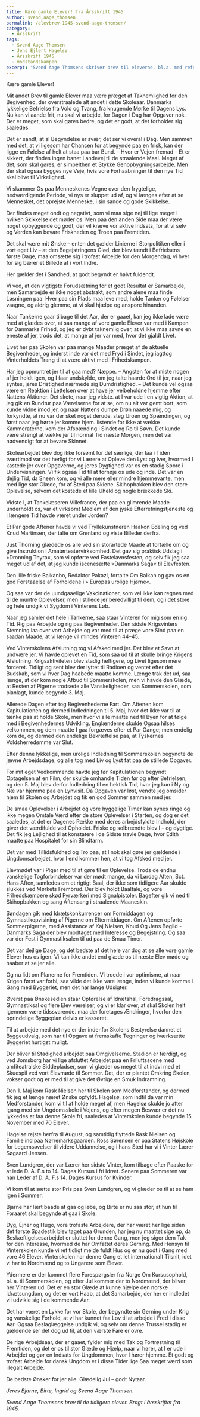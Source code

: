 ```yaml
---
title: Kære gamle Elever! fra Årsskrift 1945
author: svend_aage_thomsen
permalink: /elevbrev-1945-svend-aage-thomsen/
category:
  - Årsskrift
tags:
  - Svend Aage Thomsen
  - Jens Ejlert Hagelsø
  - Årsskrift 1945
  - modstandskampen
excerpt: "Svend Aage Thomsens skriver brev til eleverne, bl.a. med referencer til modstandskampen og hans tanker om det."
---
```


Kære gamle Elever!

Mit andet Brev til gamle Elever maa være præget af Taknemlighed for den Begivenhed, der overstraalede alt andet i dette Skoleaar. Danmarks lykkelige Befrielse fra Vold og Tvang, fra knugende Mørke til Dagens Lys. Nu kan vi aande frit, nu skal vi arbejde, for Dagen i Dag har Opgaver nok. Der er meget, som skal gøres bedre, og det er godt, at det forholder sig saaledes.

Det er sandt, at al Begyndelse er svær, det ser vi overal i Dag. Men sammen med det, at vi ligesom har Chancen for at begynde paa en frisk, kan der ligge en Følelse af helt at staa paa bar Bund. – Hvor er Vejen fremad – Et er sikkert, der findes ingen banet Landevej til de straalende Maal. Meget af det, som skal gøres, er simpelthen et Stykke Genopbygningsarbejde. Men der skal ogsaa bygges nye Veje, hvis vore Forhaabninger til den nye Tid skal blive til Virkelighed.

Vi skammer Os paa Menneskenes Vegne over den frygtelige, nedværdigende Periode, vi nys er sluppet ud af, og vi længes efter at se Mennesket, det oprejste Menneske, i sin sande og gode Skikkelse.

Der findes meget ondt og negativt, som vi maa sige nej til lige meget i hvilken Skikkelse det møder os. Men paa den anden Side maa der være noget opbyggende og godt, der vil kræve vor aktive Indsats, for at vi selv og Verden kan bevare Friskheden og Troen paa Fremtiden.

Det skal være mit Ønske – enten det gælder Linierne i Storpolitiken eller i vort eget Liv – at den Begejstringens Glød, der blev tændt i Befrielsens første Dage, maa omsætte sig i trofast Arbejde for den Morgendag, vi hver for sig bærer et Billede af i vort Indre.

Her gælder det i Sandhed, at godt begyndt er halvt fuldendt.

Vi ved, at den vigtigste Forudsætning for et godt Resultat er Samarbejde, men Samarbejde er ikke noget abstrakt, som andre alene maa finde Løsningen paa. Hver paa sin Plads maa leve med, holde Tanker og Følelser vaagne, og aldrig glemme, at vi skal hjælpe og anspore hinanden.

Naar Tankerne gaar tilbage til det Aar, der er gaaet, kan jeg ikke lade være med at glædes over, at saa mange af vore gamle Elever var med i Kampen for Danmarks Frihed, og jeg er dybt taknemlig over, at vi ikke maa savne en eneste af jer, trods det, at mange af jer var med, hvor det gjaldt Livet.

Livet her paa Skolen var paa mange Maader præget af de aktuelle Begivenheder, og inderst inde var det med Fryd i Sindet, jeg iagttog Vinterholdets Trang til at være aktivt med i Frihedskampen.

Har jeg opmuntret jer til at gaa med? Næppe. – Angsten for at miste nogen af jer holdt igen, og I faar undskylde, om jeg talte haarde Ord til jer, naar jeg syntes, jeres Dristighed nærmede sig Dumdristighed. – Det kunde vel ogsaa være en Reaktion i Lettelsen over at have jer velbeholdne hjemme efter Nattens Aktioner. Det skete, naar jeg vidste. at I var ude i en vigtig Aktion, at jeg gik en Rundtur paa Værelserne for at se, om nu alt var gemt bort, som kunde vidne imod jer, og naar Nattens dumpe Drøn naaede mig, og forkyndte, at nu var der sket noget derude, steg Uroen og Spændingen, og først naar jeg hørte jer komme hjem. listende for ikke at vække Kammeraterne, kom der Afspænding i Sindet og Ro til Søvn. Det kunde være strengt at vække jer til normal Tid næste Morgen, men det var nødvendigt for at bevare Skinnet.

Skolearbejdet blev dog ikke forsømt for det særlige, der laa i Tiden tværtimod var det herligt for vi Lærere at Opleve den Lyst og Iver, hvormed I kastede jer over Opgaverne, og jeres Dygtighed var os en stadig Spore i Undervisningen. Vi fik ogsaa Tid til at fornøje os ude og inde. Det var en dejlig Tid, da Sneen kom, og vi alle mere eller mindre hjemmevante, men med lige stor Glæde, for af Sted paa Skiene. Skihopbakken blev den store Oplevelse, selvom det kostede et lille Uheld og nogle brækkede Ski.

Vidste I, at Tankelæseren Villefrance, der paa en glimrende Maade underholdt os, var et virksomt Medlem af den jyske Efterretningstjeneste og i længere Tid havde været under Jorden?

Et Par gode Aftener havde vi ved Tryllekunstneren Haakon Edeling og ved Knud Martinsen, der talte om Grønland og viste Billeder derfra.

Just Thorning glædede os alle ved sin storartede Maade at fortælle om og give Instruktion i Amatørteatervirksomhed. Det gav sig praktisk Udslag i »Dronning Thyra«, som vi opførte ved Fastelavnsfesten, og selv fik jeg saa meget ud af det, at jeg kunde iscenesætte »Danmarks Saga« til Elevfesten.

Den lille friske Balkanbo, Redaktør Pakazi, fortalte Om Balkan og gav os en god Forstaaelse af Forholdene i » Europas urolige Hjørne«.

Og saa var der de uundgaaelige Vakcinationer, som vel ikke kan regnes med til de muntre Oplevelser, men I stillede jer beredvilligt til dem, og i det store og hele undgik vi Sygdom i Vinterens Løb.

Naar jeg samler det hele i Tankerne, saa staar Vinteren for mig som en rig Tid. Rig paa Arbejde og rig paa Begivenheder. Den sidste Krigsvinters Stemning laa over vort Arbejde og var med til at præge vore Sind paa en saadan Maade, at vi længe vil mindes Vinteren 44–45.

Ved Vinterskolens Afslutning tog vi Afsked med jer. Det blev et Savn at undvære jer. Vi havde oplevet en Tid, som saa ud til at skulle bringe Krigens Afslutning. Krigsaktiviteten blev stadig heftigere, og Livet ligesom mere forceret. Tidligt og sent blev der lyttet til Radioen og ventet efter det Budskab, som vi hver Dag haabede maatte komme. Længe trak det ud, saa længe, at der kom nogle Afbud til Sommerskolen, men vi havde den Glæde, at Resten af Pigerne trodsede alle Vanskeligheder, saa Sommerskolen, som planlagt, kunde begynde 3. Maj.

Allerede Dagen efter tog Begivenhederne Fart. Om Aftenen kom Kapitulationen og dermed Indledningen til 5. Maj, hvor det ikke var til at tænke paa at holde Skole, men hvor vi alle maatte ned til Byen for at følge med i Begivenhedernes Udvikling. Englænderne skulde Ogsaa hilses velkommen, og dem maatte I gaa forgæves efter et Par Gange; men endelig kom de, og dermed den endelige Bekræftelse paa, at Tyskernes Voldsherredømme var Slut.

Efter denne lykkelige, men urolige Indledning til Sommerskolen begyndte de jævne Arbejdsdage, og alle tog med Liv og Lyst fat paa de stillede Opgaver.

For mit eget Vedkommende havde jeg før Kapitulationen begyndt Optagelsen af en Film, der skulde omhandle Tiden før og efter Befrielsen, og den 5. Maj blev derfor Indledning til en hektisk Tid, hvor jeg kun i Ny og Næ var hjemme paa en Lynvisit. Da Opgaven var løst, vendte jeg omsider hjem til Skolen og Arbejdet og fik en god Sommer sammen med jer.

De smaa Oplevelser i Arbejdet og vore hyggelige Timer kan synes ringe og ikke megen Omtale Værd efter de store Oplevelser i Starten, og dog er det saaledes, at det er Dagenes Række med deres arbejdsfyldte Indhold, der giver det værdifulde ved Opholdet. Friske og solbrændte blev I – og dygtige. Det fik jeg Lejlighed til at konstatere i de Sidste travle Dage, hvor Edith maatte paa Hospitalet for sin Blindtarm.

Det var med Tillidsfuldhed og Tro paa, at I nok skal gøre jer gældende i Ungdomsarbejdet, hvor I end kommer hen, at vi tog Afsked med jer.

Elevmødet var i Piger med til at gøre til en Oplevelse. Trods de endnu vanskelige Togforbindelser var der mødt mange, da vi Lørdag Aften, Sct. Hans Aften, samledes om et rigtigt Baal, der ikke som tidligere Aar skulde slukkes ved Mørkets Frembrud. Der blev holdt Baaltale, og vore Frihedskæmpere skød Fyrværkeri med Signalpistoler. Bagefter gik vi ned til Skihopbakken og sang Aftensang i straaIende Maaneskin.

Søndagen gik med Idrætskonkurrencer om Formiddagen og Gymnastikopvisining af Pigerne om Eftermiddagen. Om Aftenen opførte Sommerpigerne, med Assistance af Kaj Nielsen, Knud Og Jens Bøgild - Danmarks Saga der blev modtaget med Interesse og Begejstring. Og saa var der Fest i Gymnastiksalen til ud paa de Smaa Timer.

Det var dejlige Dage, og det bedste af det hele var dog at se alle vore gamle Elever hos os igen. Vi kan ikke andet end glæde os til næste Elev møde og haaber at se jer alle.

Og nu lidt om Planerne for Fremtiden. Vi troede i vor optimisme, at naar Krigen først var forbi, saa vilde det ikke vare længe, inden vi kunde komme i Gang med Byggeriet, men det har lange Udsigter.

Øverst paa Ønskesedlen staar Opførelse af Idrætshal, Foredragssal, Gymnastiksal og flere Elev værelser, og vi er klar over, at skal Skolen helt igennem være tidssvarende. maa der foretages Ændringer, hvorfor den oprindelige Byggeplan delvis er kasseret.

Til at arbejde med det nye er der indenfor Skolens Bestyrelse dannet et Byggeudvalg, som har til Opgave at fremskaffe Tegninger og iværksætte Byggeriet hurtigst muligt.

Der bliver til Stadighed arbejdet paa Omgivelserne. Stadion er færdigt, og ved Jomsborg har vi lige afsluttet Arbejdet paa en Friluftsscene med amfiteatralske Siddepladser, som vi glæder os meget til at indvi med et Skuespil ved vort Elevmøde til Sommer. Det, der er plantet Omkring Skolen, vokser godt og er med til at give det Øvrige en Smuk Indramning.

Den 1. Maj kom Rask Nielsen her til Skolen som Medforstander, og dermed fik jeg et længe næret Ønske opfyldt. Hagelsø, som indtil da var min Medforstander, kom vi til at holde meget af, men Hagelsø skulde jo atter igang med sin Ungdomsskole i Vojens, og efter megen Besvær er det nu lykkedes at faa denne Skole fri, saaledes at Vinterskolen kunde begynde 15. November med 70 Elever.

Hagelsø rejste herfra til August, og samtidig flyttede Rask Nielsen og Familie ind paa Nørremarksgaarden. Ross Sørensen er paa Statens Højskole for Legemsøvelser til videre Uddannelse, og i hans Sted har vi i Vinter Lærer Søgaard Jensen.

Sven Lundgren, der var Lærer her sidste Vinter, kom tilbage efter Paaske for at lede D. A. F.s to 14. Dages Kursus i fri Idræt. Senere paa Sommeren var han Leder af D. A. F.s 14. Dages Kursus for Kvinder.

Vi kom til at sætte stor Pris paa Sven Lundgren, og vi glæder os til at se ham igen i Sommer.

Bjarne har lært baade at gaa og løbe, og Birte er nu saa stor, at hun til Foraaret skal begynde at gaa i Skole.

Dyg, Ejner og Hugo, vore trofaste Arbejdere, der har været her lige siden det første Spadestik blev taget paa Grunden, har jeg nu maattet sige op, da Beskæftigelsesarbejdet er sluttet for denne Gang, men jeg siger dem Tak for den Interesse, hvormed de har Omfattet deres Gerning. Med Hensyn til Vinterskolen kunde vi ret tidligt melde fuldt Hus og er nu godt i Gang med vore 46 Elever. Vinterskolen har denne Gang et let internationalt Tilsnit, idet vi har to Nordmænd og to Ungarere som Elever.

Ydermere er der kommet flere Forespørgsler fra Norge Om Kursusophold, bl. a. til Sommerskolen, og efter Jul kommer der to Nordmænd, der bliver her Vinteren ud. Det er en stor Glæde at kunne hjælpe den norske idrætsungdom, og det er vort Haab, at det Samarbejde, der her er indledet vil udvikle sig i de kommende Aar.

Det har været en Lykke for vor Skole, der begyndte sin Gerning under Krig og vanskelige Forhold, at vi har kunnet faa Lov til at arbejde i Fred i disse Aar. Ogsaa Beslaglæggelse undgik vi, og selv om denne Trussel stadig er gældende ser det dog ud til, at den værste Fare er ovre.

De rige Arbejdsaar, der er gaaet, fylder mig med Tak og Fortrøstning til Fremtiden, og det er os til stor Glæde og Hjælp, naar vi hører, at I er ude i Arbejdet og gør en Indsats for Ungdommen, hvor I hører hjemme. Et godt og trofast Arbejde for dansk Ungdom er i disse Tider lige Saa meget værd som illegalt Arbejde.

De bedste Ønsker for jer alle. Glædelig Jul – godt Nytaar.

_Jeres Bjarne, Birte, Ingrid og Svend Aage Thomsen._

_Svend Aage Thomsens brev til de tidligere elever. Bragt i årsskriftet fra 1945._
